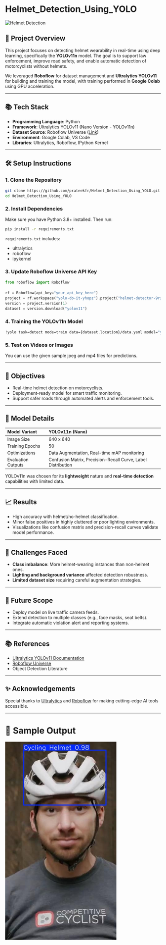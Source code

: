 # Helmet_Detection_Using_YOLO


![Helmet Detection](https://img.shields.io/badge/Helmet%20Detection-YOLOv11-success)  

## 🚀 Project Overview
This project focuses on detecting helmet wearability in real-time using deep learning, specifically the **YOLOv11n** model. The goal is to support law enforcement, improve road safety, and enable automatic detection of motorcyclists without helmets.  

We leveraged **Roboflow** for dataset management and **Ultralytics YOLOv11** for building and training the model, with training performed in **Google Colab** using GPU acceleration.  

---

## 📚 Tech Stack
- **Programming Language**: Python  
- **Framework**: Ultralytics YOLOv11 (Nano Version - YOLOv11n)  
- **Dataset Source**: Roboflow Universe ([Link](https://universe.roboflow.com/yolo-do-it-yhopz/helmet-detector-9rzmg-bmd6q))  
- **Environment**: Google Colab, VS Code  
- **Libraries**: Ultralytics, Roboflow, IPython Kernel  

---

## 🛠️ Setup Instructions

### 1. Clone the Repository
```bash
git clone https://github.com/prateekfr/Helmet_Detection_Using_YOLO.git
cd Helmet_Detection_Using_YOLO
```

### 2. Install Dependencies
Make sure you have Python 3.8+ installed. Then run:
```bash
pip install -r requirements.txt
```

`requirements.txt` includes:
- ultralytics
- roboflow
- ipykernel

### 3. Update Roboflow Universe API Key

```python
from roboflow import Roboflow

rf = Roboflow(api_key="your_api_key_here")
project = rf.workspace("yolo-do-it-yhopz").project("helmet-detector-9rzmg-bmd6q")
version = project.version(1)
dataset = version.download("yolov11")
```

### 4. Training the YOLOv11n Model
```bash
!yolo task=detect mode=train data={dataset.location}/data.yaml model="yolo11n.pt" epochs=50 imgsz=640
```

### 5. Test on Videos or Images 

You can use the given sample jpeg and mp4 files for predictions.

---

## 🎯 Objectives
- Real-time helmet detection on motorcyclists.
- Deployment-ready model for smart traffic monitoring.
- Support safer roads through automated alerts and enforcement tools.

---

## 🧠 Model Details

| Model Variant | YOLOv11n (Nano) |
|:-------------|:----------------|
| Image Size    | 640 x 640 |
| Training Epochs | 50 |
| Optimizations | Data Augmentation, Real-time mAP monitoring |
| Evaluation Outputs | Confusion Matrix, Precision-Recall Curve, Label Distribution |

YOLOv11n was chosen for its **lightweight** nature and **real-time detection** capabilities with limited data.

---

## 📈 Results
- High accuracy with helmet/no-helmet classification.
- Minor false positives in highly cluttered or poor lighting environments.
- Visualizations like confusion matrix and precision-recall curves validate model performance.

---

## 🚧 Challenges Faced
- **Class imbalance**: More helmet-wearing instances than non-helmet ones.
- **Lighting and background variance** affected detection robustness.
- **Limited dataset size** requiring careful augmentation strategies.

---

## 🔮 Future Scope
- Deploy model on live traffic camera feeds.
- Extend detection to multiple classes (e.g., face masks, seat belts).
- Integrate automatic violation alert and reporting systems.

---

## 📚 References
- [Ultralytics YOLOv11 Documentation](https://docs.ultralytics.com)
- [Roboflow Universe](https://universe.roboflow.com)
- Object Detection Literature

---

## ✨ Acknowledgements
Special thanks to [Ultralytics](https://github.com/ultralytics) and [Roboflow](https://roboflow.com) for making cutting-edge AI tools accessible.

---

# 📸 Sample Output

![Image](outputs/hel.jpg)
